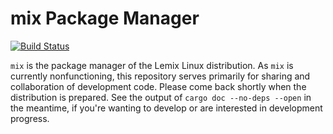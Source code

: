 # mix Package Manager
[![Build Status](https://travis-ci.org/zombiepigdragon/mix.svg?branch=master)](https://travis-ci.org/zombiepigdragon/mix)

`mix` is the package manager of the Lemix Linux distribution. As `mix` is currently nonfunctioning, this repository serves primarily for sharing and collaboration of development code. Please come back shortly when the distribution is prepared. See the output of `cargo doc --no-deps --open` in the meantime, if you're wanting to develop or are interested in development progress.